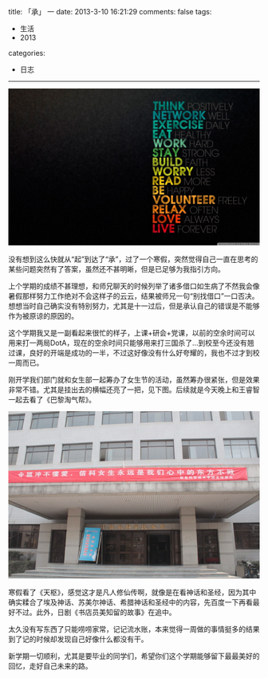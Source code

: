 title: 「承」 一
date: 2013-3-10 16:21:29
comments: false
tags:
- 生活
- 2013

categories:
- 日志
---

![](/images/cheng-1.jpg)

没有想到这么快就从“起”到达了“承”，过了一个寒假，突然觉得自己一直在思考的某些问题突然有了答案，虽然还不甚明晰，但是已足够为我指引方向。

上个学期的成绩不甚理想，和师兄聊天的时候列举了诸多借口如生病了不然我会像暑假那样努力工作绝对不会这样子的云云，结果被师兄一句“别找借口”一口否决。想想当时自己确实没有特别努力，尤其是十一过后，但是承认自己的错误是不能够作为被原谅的原因的。
<!--more-->

这个学期我又是一副看起来很忙的样子，上课+研会+党课，以前的空余时间可以用来打一两局DotA，现在的空余时间只能够用来打三国杀了…到校至今还没有翘过课，良好的开端是成功的一半，不过这好像没有什么好夸耀的，我也不过才到校一周而已。

刚开学我们部门就和女生部一起筹办了女生节的活动，虽然筹办很紧张，但是效果非常不错。尤其是挂出去的横幅还亮了一把，见下图。后续就是今天晚上和王睿智一起去看了《巴黎淘气帮》。

![](/images/cheng-1-2.jpg)

寒假看了《天枢》，感觉这才是凡人修仙传啊，就像是在看神话和圣经，因为其中确实糅合了埃及神话、苏美尔神话、希腊神话和圣经中的内容，先百度一下再看最好不过。此外，日剧《书店员美知留的故事》在追中。

太久没有写东西了只能唠唠家常，记记流水账，本来觉得一周做的事情挺多的结果到了记的时候却发现自己好像什么都没有干。

新学期一切顺利，尤其是要毕业的同学们，希望你们这个学期能够留下最最美好的回忆，走好自己未来的路。
